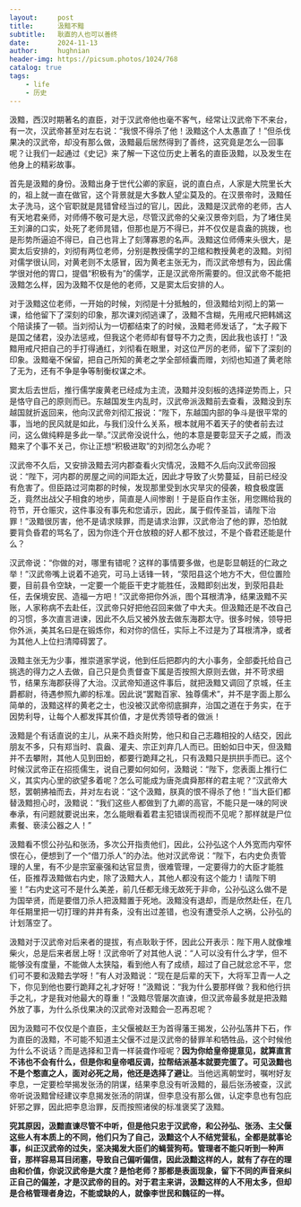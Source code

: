 ```yaml
---
layout:     post
title:      汲黯不黯
subtitle:   耿直的人也可以善终
date:       2024-11-13
author:     hughnian
header-img: https://picsum.photos/1024/768
catalog: true
tags:
    - life
    - 历史
---
```


汲黯，西汉时期著名的直臣，对于汉武帝他也毫不客气，经常让汉武帝下不来台，有一次，汉武帝甚至对左右说：“我恨不得杀了他！汲黯这个人太愚直了！”但杀伐果决的汉武帝，却没有那么做，汲黯最后居然得到了善终，这究竟是怎么一回事呢？让我们一起通过《史记》来了解一下这位历史上著名的直臣汲黯，以及发生在他身上的精彩故事。

首先是汲黯的身份。汲黯出身于世代公卿的家庭，说的直白点，人家是大院里长大的，祖上就一直在做官，这个背景就是大多数人望尘莫及的。在汉景帝时，汲黯任太子洗马，这个官职就是晁错曾经当过的官儿，因此，汲黯是汉武帝的老师，古人有天地君亲师，对师傅不敬可是大忌，尽管汉武帝的父亲汉景帝刘启，为了堵住吴王刘濞的口实，处死了老师晁错，但那也是万不得已，并不仅仅是袁盎的挑拨，也是形势所逼迫不得已，自己也背上了刻薄寡恩的名声。汲黯这位师傅来头很大，是窦太后安排的，刘彻有两位老师，分别是教授儒学的卫绾和教授黄老的汲黯。刘彻对儒学很认同，对黄老则不太感冒，因为黄老主张无为，而汉武帝想有为，因此儒学很对他的胃口，提倡“积极有为”的儒学，正是汉武帝所需要的。但汉武帝不能把汲黯怎么样，因为汲黯不仅是他的老师，又是窦太后安排的人。

对于汲黯这位老师，一开始的时候，刘彻是十分抵触的，但汲黯给刘彻上的第一课，给他留下了深刻的印象，那次课刘彻逃课了，汲黯不含糊，先用戒尺把韩嫣这个陪读揍了一顿。当刘彻认为一切都结束了的时候，汲黯老师发话了，“太子殿下是国之储君，没办法惩戒，但我这个老师却有督导不力之责，因此我也该打！”汲黯用戒尺把自己的手打得通红，刘彻看在眼里，对这位严厉的老师，留下了深刻的印象。汲黯毫不保留，把自己所知的黄老之学全部倾囊而赠，刘彻也知道了黄老除了无为，还有不争是争等制衡权谋之术。

窦太后去世后，推行儒学废黄老已经成为主流，汲黯并没刻板的选择逆势而上，只是恪守自己的原则而已。东越国发生内乱时，汉武帝派汲黯前去查看，汲黯没到东越国就折返回来，他向汉武帝刘彻汇报说：“陛下，东越国内部的争斗是很平常的事，当地的民风就是如此，与我们没什么关系，根本就用不着天子的使者前去过问，这么做纯粹是多此一举。”汉武帝没说什么，他的本意是要彰显天子之威，而汲黯来了个事不关己，你让正想“积极进取”的刘彻怎么办呢？

汉武帝不久后，又安排汲黯去河内郡查看火灾情况，汲黯不久后向汉武帝回报说：“陛下，河内郡的房屋之间的间距太近，因此才导致了火势蔓延，目前已经没有危害了。但臣路过河南郡的时候，发现那里受到水灾旱灾的侵袭，粮食极度匮乏，竟然出战父子相食的地步，简直是人间惨剧！于是臣自作主张，用您赐给我的符节，开仓赈灾，这件事没有事先和您请示，因此，属于假传圣旨，请陛下治罪！”汲黯很厉害，他不是请求赎罪，而是请求治罪，汉武帝治了他的罪，恐怕就要背负昏君的骂名了，因为你连个开仓放粮的好人都不放过，不是个昏君还能是什么？

汉武帝说：“你做的对，哪里有错呢？这样的事情要多做，也是彰显朝廷的仁政之举！”汉武帝嘴上说着不追究，可马上话锋一转，“荥阳县这个地方不大，但位置险要，目前县令空缺，一定要一个能臣干吏才能胜任，汲黯即刻出发，到荥阳县赴任，去保境安民、造福一方吧！”汉武帝把你外派，图个耳根清净，结果汲黯不买账，人家称病不去赴任，汉武帝只好把他召回来做了中大夫。但汲黯还是不改自己的习惯，多次直言进谏，因此不久后又被外放去做东海郡太守。很多时候，领导把你外派，美其名曰是在锻炼你，和对你的信任，实际上不过是为了耳根清净，或者为其他人上位扫清障碍罢了。

汲黯主张无为少事，推崇道家学说，他到任后把郡内的大小事务，全部委托给自己挑选的得力之人去做，自己只是负责督查下属是否按照大原则去做，并不苛求细节，结果东海郡获得了大治。汉武帝知道这件事后，就把汲黯又调回了京城，任主爵都尉，待遇参照九卿的标准。因此说“罢黜百家、独尊儒术”，并不是字面上那么简单的，汲黯这样的黄老之士，也没被汉武帝彻底摒弃，治国之道在于务实，在于因势利导，让每个人都发挥其价值，才是优秀领导者的做派！

汲黯是个有话直说的主儿，从来不趋炎附势，他只和自己志趣相投的人结交，因此朋友不多，只有郑当时、袁盎、灌夫、宗正刘弃几人而已。田蚡如日中天，但汲黯并不去攀附，其他人见到田蚡，都要行跪拜之礼，只有汲黯只是拱拱手而已。这个时候汉武帝正在招揽儒生，说自己要如何如何，汲黯说：“陛下，您表面上推行仁义，其实内心里的欲望多着呢？怎么可能成为唐尧虞舜那样的君主呢？”汉武帝大怒，罢朝拂袖而去，并对左右说：“这个汲黯，朕真的恨不得杀了他！”当大臣们都替汲黯担心时，汲黯说：“我们这些人都做到了九卿的高官，不能只是一味的阿谀奉承，有问题就要说出来，怎么能眼看着君主犯错误而视而不见呢？那样就是尸位素餐、亵渎公器之人！”

汲黯看不惯公孙弘和张汤，多次公开指责他们，因此，公孙弘这个人外宽而内窄怀恨在心，便想到了一个“借刀杀人”的办法。他对汉武帝说：“陛下，右内史负责管理的人里，有不少是宗室豪强和达官显贵，很难管理，一定要得力的大臣才能胜任，臣推荐汲黯做右内史，除了汲黯大人，其他人都没有这个能力！请陛下明鉴！”右内史这可不是什么美差，前几任都无缘无故死于非命，公孙弘这么做不是为国举贤，而是要借刀杀人把汲黯置于死地。汲黯没有退却，而是欣然赴任，在几年任期里把一切打理的井井有条，没有出过差错，也没有遭受杀人之祸，公孙弘的计划落空了。

汲黯对于汉武帝对后来者的提拔，有点耿耿于怀，因此公开表示：陛下用人就像堆柴火，总是后来者居上呀！汉武帝听了对其他人说：“人可以没有什么才学，但不能够没有度量，不能做人太狭隘，看到他人有了成绩，超过了自己就忿忿不平，您们可不要和汲黯去学呀！”有人对汲黯说：“现在是后辈的天下，大将军卫青一人之下，你见到他也要行跪拜之礼才好呀！”汲黯说：“我为什么要那样做？我和他行拱手之礼，才是我对他最大的尊重！”汲黯尽管屡次直谏，但汉武帝最多就是把汲黯外放了事，为什么杀伐果决的汉武帝对汲黯会一忍再忍呢？

因为汲黯可不仅仅是个直臣，主父偃被赵王为首得藩王揭发，公孙弘落井下石，作为直臣的汲黯，不可能不知道主父偃不过是汉武帝的替罪羊和牺牲品，这个时候他为什么不说话？而是选择和卫青一样装聋作哑呢？**因为你给皇帝提意见，就算直言不讳也不会有什么，但是你和皇帝唱反调，拉帮结派基本就要完蛋了。可见汲黯也不是个憨直之人，面对必死之局，他还是选择了避让**。当他远离朝堂时，嘱咐好友李息，一定要检举揭发张汤的阴谋，结果李息没有听汲黯的，最后张汤被查，汉武帝听说汲黯曾经建议李息揭发张汤的阴谋，但李息没有那么做，认定李息也有包庇奸邪之罪，因此把李息治罪，反而按照诸侯的标准褒奖了汲黯。

**究其原因，汲黯直谏尽管不中听，但是他只忠于汉武帝，和公孙弘、张汤、主父偃这些人有本质上的不同，他们只为了自己，汲黯这个人不结党营私，全都是就事论事，纠正汉武帝的过失，坚决揭发大臣们的蝇营狗苟。管理者不能只听到一种声音，那样容易耳目闭塞，导致自己偏听偏信，因此汲黯这样的人，就有了存在的理由和价值，你说汉武帝是大度？是怕老师？那都是表面现象，留下不同的声音来纠正自己的偏差，才是汉武帝的目的。对于君主来讲，汲黯这样的人不用太多，但却是合格管理者身边，不能或缺的人，就像李世民和魏征的一样。**